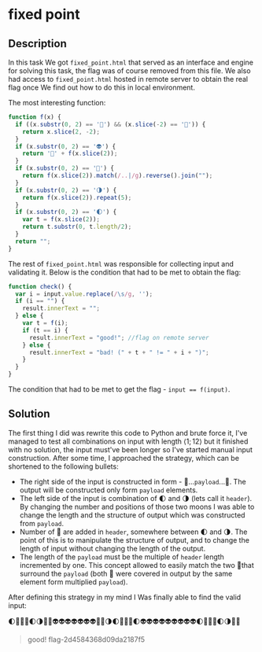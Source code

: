 # fixed point

## Description

In this task We got `fixed_point.html` that served as an interface and engine for solving this task, the flag was of course removed from this file. We also had access to `fixed_point.html` hosted in remote server to obtain the real flag once We find out how to do this in local environment.

The most interesting function: 

```js
function f(x) {
  if ((x.substr(0, 2) == '🚀') && (x.slice(-2) == '🚀')) {
    return x.slice(2, -2);
  }
  if (x.substr(0, 2) == '👽') {
    return '🚀' + f(x.slice(2));
  }
  if (x.substr(0, 2) == '📡') {
    return f(x.slice(2)).match(/..|/g).reverse().join("");
  }
  if (x.substr(0, 2) == '🌗') {
    return f(x.slice(2)).repeat(5);
  }
  if (x.substr(0, 2) == '🌓') {
    var t = f(x.slice(2));
    return t.substr(0, t.length/2);
  }
  return "";
}
```

The rest of `fixed_point.html` was responsible for collecting input and validating it. Below is the condition that had to be met to obtain the flag:

```js
function check() {
  var i = input.value.replace(/\s/g, '');
  if (i == "") {
    result.innerText = "";
  } else {
    var t = f(i);
    if (t == i) {
      result.innerText = "good!"; //flag on remote server
    } else {
      result.innerText = "bad! (" + t + " != " + i + ")";
    }
  }
}
```

The condition that had to be met to get the flag - `input == f(input)`.

## Solution

The first thing I did was rewrite this code to Python and brute force it, I've managed to test all combinations on input with length $\langle1; 12\rangle$ but it finished with no solution, the input must've been longer so I've started manual input construction. After some time, I approached the strategy, which can be shortened to the following bullets:

* The right side of the input is constructed in form - 🚀...`payload`...🚀. The output will be constructed only form `payload` elements.
* The left side of the input is combination of 🌓 and 🌗 (lets call it `header`). By changing the number and positions of those two moons I was able to change the length and the structure of output which was constructed from `payload`.
* Number of 📡 are added in `header`, somewhere between 🌓 and 🌗. The point of this is to manipulate the structure of output, and to change the length of input without changing the length of the output.
* The length of the `payload` must be the multiple of `header` length incremented by one. This concept allowed to easily match the two 🚀that surround the `payload`  (both  🚀 were covered in output by the same element form multiplied `payload`).

After defining this strategy in my mind I Was finally able to find the valid input:

🌓📡📡📡🌓🌗🚀🚀👽👽👽👽👽👽👽🚀🚀🌗🌓📡📡📡🌓👽👽👽👽👽👽👽👽👽🌓📡📡📡🌓🌗🚀🚀

> good! flag-2d4584368d09da2187f5
